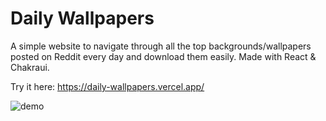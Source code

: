 # Daily Wallpapers

A simple website to navigate through all the top backgrounds/wallpapers posted on Reddit every day and download them easily.
Made with React & Chakraui.

Try it here: https://daily-wallpapers.vercel.app/

![demo](./public/demo.gif)

